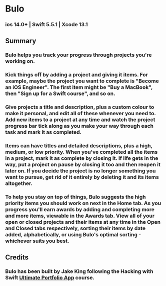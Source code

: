 # Bulo

### ios 14.0+ | Swift 5.5.1 | Xcode 13.1

## Summary

### Bulo helps you track your progress through projects you're working on.

### Kick things off by adding a project and giving it items. For example, maybe the project you want to complete is "Become an iOS Engineer". The first item might be "Buy a MacBook", then "Sign up for a Swift course", and so on.

### Give projects a title and description, plus a custom colour to make it personal, and edit all of these whenever you need to. Add new items to a project at any time and watch the project progress bar tick along as you make your way through each task and mark it as completed.

### Items can have titles and detailed descriptions, plus a high, medium, or low priority. When you've completed all the items in a project, mark it as complete by closing it. If life gets in the way, put a project on pause by closing it too and then reopen it later on. If you decide the project is no longer something you want to pursue, get rid of it entirely by deleting it and its items altogether.

### To help you stay on top of things, Bulo suggests the high priority items you should work on next in the Home tab. As you progress you'll earn awards by adding and completing more and more items, viewable in the Awards tab. View all of your open or closed projects and their items at any time in the Open and Closed tabs respectively, sorting their items by date added, alphabetically, or using Bulo's optimal sorting - whichever suits you best.

## Credits

### Bulo has been built by Jake King following the Hacking with Swift [Ultimate Portfolio App](https://www.hackingwithswift.com/plus/ultimate-portfolio-app/ultimate-portfolio-app-introduction) course.
